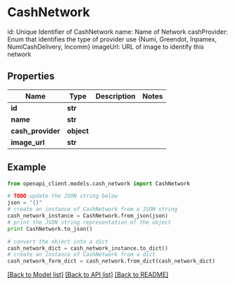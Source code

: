 # CashNetwork

id: Unique Identifier of CashNetwork  name: Name of Network  cashProvider: Enum that identifies the type of provider use {Numi, Greendot, Inpamex, NumiCashDelivery, Incomm}   imageUrl: URL of image to identify this network

## Properties
Name | Type | Description | Notes
------------ | ------------- | ------------- | -------------
**id** | **str** |  | 
**name** | **str** |  | 
**cash_provider** | **object** |  | 
**image_url** | **str** |  | 

## Example

```python
from openapi_client.models.cash_network import CashNetwork

# TODO update the JSON string below
json = "{}"
# create an instance of CashNetwork from a JSON string
cash_network_instance = CashNetwork.from_json(json)
# print the JSON string representation of the object
print CashNetwork.to_json()

# convert the object into a dict
cash_network_dict = cash_network_instance.to_dict()
# create an instance of CashNetwork from a dict
cash_network_form_dict = cash_network.from_dict(cash_network_dict)
```
[[Back to Model list]](../README.md#documentation-for-models) [[Back to API list]](../README.md#documentation-for-api-endpoints) [[Back to README]](../README.md)


